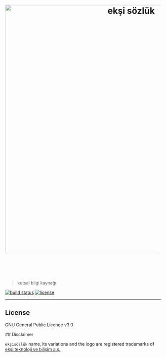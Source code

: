 <h1 align="center">
	<br>
	<img width="800" src="https://eksisozluk.com/content/img/new-design/eksisozluk_logo.svg" alt="ekşi sözlük">
	<br>
  <br>
  <br>
</h1>

> kutsal bilgi kaynağı

[![build status](https://img.shields.io/travis/eksisozluk/eksisozluk.svg?style=flat-square)](https://travis-ci.org/eksisozluk/eksisozluk)
[![license](https://img.shields.io/github/license/eksisozluk/eksisozluk.svg?style=flat-square)](https://github.com/eksisozluk/eksisozluk)

---


## License

GNU General Public Licence v3.0


## Disclaimer

`ekşisözlük` name, its variations and the logo are registered trademarks of [ekşi teknoloji ve bilişim a.ş.](http://eksiteknoloji.com/)
